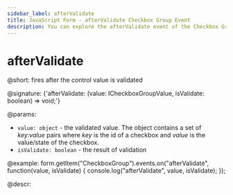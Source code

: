 ```yaml
---
sidebar_label: afterValidate
title: JavaScript Form - afterValidate Checkbox Group Event 
description: You can explore the afterValidate event of the Checkbox Group control of Form in the documentation of the DHTMLX JavaScript UI library. Browse developer guides and API reference, try out code examples and live demos, and download a free 30-day evaluation version of DHTMLX Suite 7.
---
```


# afterValidate

@short: fires after the control value is validated

@signature: {'afterValidate: (value: ICheckboxGroupValue, isValidate: boolean) => void;'} 

@params:
- `value: object` - the validated value. The object contains a set of <i>key:value</i> pairs where <i>key</i> is the id of a checkbox and <i>value</i> is the value/state of the checkbox.
- `isValidate: boolean` - the result of validation

@example:
form.getItem("CheckboxGroup").events.on("afterValidate", function(value, isValidate) {
    console.log("afterValidate", value, isValidate);
});

@descr:
